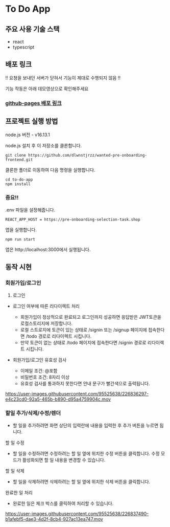 # To Do App
## 주요 사용 기술 스택
- react
- typescript

## 배포 링크
!! 요쳥을 보내던 서버가 닫혀서 기능이 제대로 수행되지 않음 !!

기능 작동은 아래 데모영상으로 확인해주세요
### [github-pages 배포 링크](https://dlwnstjrzz.github.io/wanted-pre-onboarding-frontend/)

## 프로젝트 실행 방법
node.js 버전 - v16.13.1

node.js 설치 후
이 저장소를 클론합니다.

```
git clone https://github.com/dlwnstjrzz/wanted-pre-onboarding-frontend.git
```

클론한 폴더로 이동하여 다음 명령을 실행합니다.
```
cd to-do-app
npm install
```

### 중요!!
.env 파일을 설정해줍니다.
```
REACT_APP_HOST = https://pre-onboarding-selection-task.shop
```

앱을 실행합니다.
```
npm run start
```
앱은 http://localhost:3000에서 실행됩니다.

## 동작 시현
### 회원가입/로그인


1. 로그인
- 로그인 여부에 따른 리다이렉트 처리

  - 회원가입이 정상적으로 완료되고 로그인까지 성공하면 응답받은 JWT토큰을 로컬스토리지에 저장합니다.
  - 로컬 스트로지에 토큰이 있는 상태로 /signin 또는 /signup 페이지에 접속한다면 /todo 경로로 리다이렉트 시킵니다.
  - 만약 토큰이 없는 상태로 /todo 페이지에 접속한다면 /signin 경로로 리다이렉트 시킵니다.

- 회원가입/로그인 유효성 검사
  - 이메일 조건: @포함
  - 비밀번호 조건: 8자리 이상
  - 유효성 검사를 통과하지 못한다면 안내 문구가 빨간색으로 출력됩니다.

https://user-images.githubusercontent.com/95525638/226836297-e4c23cd0-92a5-465b-b890-d95a4759904c.mov



### 할일 추가/삭제/수정/렌더

- 할 일을 추가하려면 화면 상단의 입력란에 내용을 입력한 후 추가 버튼을 누르면 됩니다.

할 일 수정

- 할 일을 수정하려면 수정하려는 할 일 옆에 위치한 수정 버튼을 클릭합니다. 수정 모드가 활성화되면 할 일 내용을 변경할 수 있습니다.


할 일 삭제

- 할 일을 삭제하려면 삭제하려는 할 일 옆에 위치한 삭제 버튼을 클릭합니다.


완료한 일 처리

- 완료한 일은 체크 박스를 클릭하여 처리할 수 있습니다.

https://user-images.githubusercontent.com/95525638/226837490-b1afebf5-dae3-4d2f-8cb4-927ac13ea747.mov


